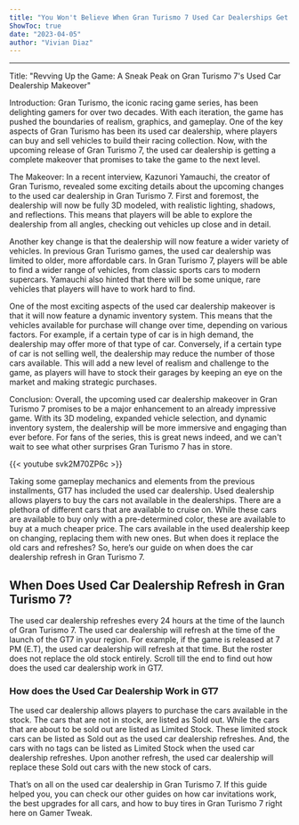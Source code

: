 ```yaml
---
title: "You Won't Believe When Gran Turismo 7 Used Car Dealerships Get a Makeover!"
ShowToc: true 
date: "2023-04-05"
author: "Vivian Diaz"
---
```

*****
Title: "Revving Up the Game: A Sneak Peak on Gran Turismo 7's Used Car Dealership Makeover"

Introduction:
Gran Turismo, the iconic racing game series, has been delighting gamers for over two decades. With each iteration, the game has pushed the boundaries of realism, graphics, and gameplay. One of the key aspects of Gran Turismo has been its used car dealership, where players can buy and sell vehicles to build their racing collection. Now, with the upcoming release of Gran Turismo 7, the used car dealership is getting a complete makeover that promises to take the game to the next level.

The Makeover:
In a recent interview, Kazunori Yamauchi, the creator of Gran Turismo, revealed some exciting details about the upcoming changes to the used car dealership in Gran Turismo 7. First and foremost, the dealership will now be fully 3D modeled, with realistic lighting, shadows, and reflections. This means that players will be able to explore the dealership from all angles, checking out vehicles up close and in detail.

Another key change is that the dealership will now feature a wider variety of vehicles. In previous Gran Turismo games, the used car dealership was limited to older, more affordable cars. In Gran Turismo 7, players will be able to find a wider range of vehicles, from classic sports cars to modern supercars. Yamauchi also hinted that there will be some unique, rare vehicles that players will have to work hard to find.

One of the most exciting aspects of the used car dealership makeover is that it will now feature a dynamic inventory system. This means that the vehicles available for purchase will change over time, depending on various factors. For example, if a certain type of car is in high demand, the dealership may offer more of that type of car. Conversely, if a certain type of car is not selling well, the dealership may reduce the number of those cars available. This will add a new level of realism and challenge to the game, as players will have to stock their garages by keeping an eye on the market and making strategic purchases.

Conclusion:
Overall, the upcoming used car dealership makeover in Gran Turismo 7 promises to be a major enhancement to an already impressive game. With its 3D modeling, expanded vehicle selection, and dynamic inventory system, the dealership will be more immersive and engaging than ever before. For fans of the series, this is great news indeed, and we can't wait to see what other surprises Gran Turismo 7 has in store.

{{< youtube svk2M70ZP6c >}} 



Taking some gameplay mechanics and elements from the previous installments, GT7 has included the used car dealership. Used dealership allows players to buy the cars not available in the dealerships. There are a plethora of different cars that are available to cruise on. While these cars are available to buy only with a pre-determined color, these are available to buy at a much cheaper price. The cars available in the used dealership keep on changing, replacing them with new ones. But when does it replace the old cars and refreshes? So, here’s our guide on when does the car dealership refresh in Gran Turismo 7.
 
## When Does Used Car Dealership Refresh in Gran Turismo 7?
 

 
The used car dealership refreshes every 24 hours at the time of the launch of Gran Turismo 7. The used car dealership will refresh at the time of the launch of the GT7 in your region. For example, if the game is released at 7 PM (E.T), the used car dealership will refresh at that time. But the roster does not replace the old stock entirely. Scroll till the end to find out how does the used car dealership work in GT7.
 
### How does the Used Car Dealership Work in GT7
 
The used car dealership allows players to purchase the cars available in the stock. The cars that are not in stock, are listed as Sold out. While the cars that are about to be sold out are listed as Limited Stock. These limited stock cars can be listed as Sold out as the used car dealership refreshes. And, the cars with no tags can be listed as Limited Stock when the used car dealership refreshes. Upon another refresh, the used car dealership will replace these Sold out cars with the new stock of cars.
 
That’s on all on the used car dealership in Gran Turismo 7. If this guide helped you, you can check our other guides on how car invitations work, the best upgrades for all cars, and how to buy tires in Gran Turismo 7 right here on Gamer Tweak.




